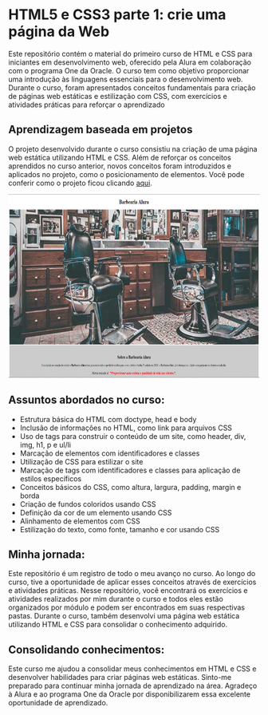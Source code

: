 # HTML5 e CSS3 parte 1: crie uma página da Web

Este repositório contém o material do primeiro curso de HTML e CSS para iniciantes em desenvolvimento web, oferecido pela Alura em colaboração com o programa One da Oracle. O curso tem como objetivo proporcionar uma introdução às linguagens essenciais para o desenvolvimento web. Durante o curso, foram apresentados conceitos fundamentais para criação de páginas web estáticas e estilização com CSS, com exercícios e atividades práticas para reforçar o aprendizado

## Aprendizagem baseada em projetos 

O projeto desenvolvido durante o curso consistiu na criação de uma página web estática utilizando HTML e CSS. Além de reforçar os conceitos aprendidos no curso anterior, novos conceitos foram introduzidos e aplicados no projeto, como o posicionamento de elementos. Você pode conferir como o projeto ficou clicando [aqui](https://emanoelcampos.github.io/html-css-1/).


<div align="center">
<img alt="página projeto" height="368" width="700" src="https://raw.githubusercontent.com/emanoelcampos/html-css-1/master/assets/img-readme-home.png">
 </div>

## Assuntos abordados no curso:

- Estrutura básica do HTML com doctype, head e body
- Inclusão de informações no HTML, como link para arquivos CSS
- Uso de tags para construir o conteúdo de um site, como header, div, img, h1, p e ul/li
- Marcação de elementos com identificadores e classes
- Utilização de CSS para estilizar o site
- Marcação de tags com identificadores e classes para aplicação de estilos específicos
- Conceitos básicos do CSS, como altura, largura, padding, margin e borda
- Criação de fundos coloridos usando CSS
- Definição da cor de um elemento usando CSS
- Alinhamento de elementos com CSS
- Estilização do texto, como fonte, tamanho e cor usando CSS

## Minha jornada:

Este repositório é um registro de todo o meu avanço no curso. Ao longo do curso, tive a oportunidade de aplicar esses conceitos através de exercícios e atividades práticas. Nesse repositório, você encontrará os exercícios e atividades realizados por mim durante o curso e todos eles estão organizados por módulo e podem ser encontrados em suas respectivas pastas. Durante o curso, também desenvolvi uma página web estática utilizando HTML e CSS para consolidar o conhecimento adquirido.

## Consolidando conhecimentos:

Este curso me ajudou a consolidar meus conhecimentos em HTML e CSS e desenvolver habilidades para criar páginas web estáticas. Sinto-me preparado para continuar minha jornada de aprendizado na área. Agradeço à Alura e ao programa One da Oracle por disponibilizarem essa excelente oportunidade de aprendizado.